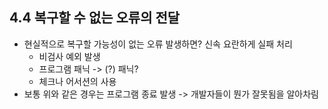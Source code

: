 ## 4.4 복구할 수 없는 오류의 전달
- 현실적으로 복구할 가능성이 없는 오류 발생하면? 신속 요란하게 실패 처리
  - 비검사 예외 발생
  - 프로그램 패닉 -> (?) 패닉?
  - 체크나 어서션의 사용
- 보통 위와 같은 경우는 프로그램 종료 발생 -> 개발자들이 뭔가 잘못됨을 알아차림
